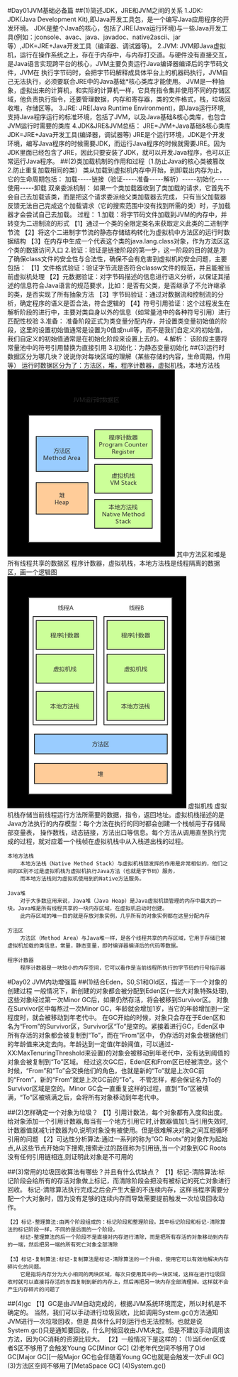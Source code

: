 #Day01JVM基础必备篇
##(1)简述JDK，JRE和JVM之间的关系
    1.JDK:
        JDK(Java Development Kit),即Java开发工具包，是一个编写Java应用程序的开发环境。
        JDK是整个Java的核心，包括了JRE(Java运行环境)与一些Java开发工具(例如：jconsole、avac、java、javadoc、native2ascii、jar等）,JDK=JRE+Java开发工具（编译器、调试器等)。
    2.JVM:
        JVM即Java虚拟机，运行在操作系统之上，存在于内存中，与内存打交道。与硬件没有直接交互，是Java语言实现跨平台的核心，JVM主要负责运行Java编译器编译后的字节码文件，JVM在
        执行字节码时，会把字节码解释成具体平台上的机器码执行，JVM自己无法执行，必须要联合JRE中的Java基础*核心类库才能使用。
        JVM是一种抽象，虚拟出来的计算机，和实际的计算机一样，它具有指令集并使用不同的存储区域，他负责执行指令，还要管理数据，内存和寄存器，类的文件格式，栈，垃圾回收堆，存储区等。
    3.JRE:
        JRE(Java Runtime Environment)，即Java运行环境,支持Java程序运行的标准环境，包括了JVM，以及Java基础&核心类库，也包含JVM运行时需要的类库
    4.JDK&JRE&JVM总结：
        JRE=JVM+Java基础&核心类库
        JDK=JRE+Java开发工具(编译器，调试器等)
        JRE是个运行环境，JDK是个开发环境，编写Java程序的时候需要JDK，而运行Java程序的时候就需要JRE。因为JDK里面已经包含了JRE，因此只要安装了JDK，就可以开发Java程序，也可以正常运行Java程序。
##(2)类加载机制的作用和过程（1.防止Java的核心类被篡改 2.防止重复加载相同的类）
    类从加载到虚拟机内存中开始，到卸载出内存为止，它的生命周期包括：
        加载-----链接（验证-----准备-----解析）-----初始化-----使用-----卸载
    双亲委派机制： 
        如果一个类加载器收到了类加载的请求，它首先不会自己去加载该类，而是把这个请求委派给父类加载器去完成，
        只有当父加载器反馈无法自己完成这个加载请求（它的搜索范围中没有找到所需的类）时，子加载器才会尝试自己去加载。
    过程：
        1.加载：将字节码文件加载到JVM的内存中，并转变为二进制流的形式
            【1】通过一个类的全限定类名来获取定义此类的二进制字节流
            【2】将这个二进制字节流的静态存储结构转化为虚拟机中方法区的运行时数据结构
            【3】在内存中生成一个代表这个类的java.lang.class对象，作为方法区这个类的数据访问入口
        2.验证：验证是链接阶段的第一步，这一阶段的目的就是为了确保class文件的安全性与合法性，确保不会有危害到虚拟机的安全问题，主要包括：
            【1】文件格式验证：验证字节流是否符合classw文件的规范，并且能被当前虚拟机处理
            【2】元数据验证：对字节码描述的信息进行语义分析，以保证其描述的信息符合Java语言的规范要求，比如：是否有父类，是否继承了不允许继承的类，是否实现了所有抽象方法
            【3】字节码验证：通过对数据流和控制流的分析，确定程序的语义是否合法，符合逻辑的
            【4】符号引用验证：这个过程发生在解析阶段的进行中，主要对类自身以外的信息（如常量池中的各种符号引用）进行匹配性校验
        3.准备：
            准备阶段正式为类变量分配内存，并设置类变量初始值的阶段，这里的设置初始值通常是设置为0值或null等，而不是我们自定义的初始值，我们自定义的初始值通常是在初始化阶段来设置上去的。
        4.解析：
            该阶段主要将常量池中的符号引用替换为直接引用
        3.初始化：为静态变量初始化
##(3)运行时数据区分为哪几块？说说你对每块区域的理解（某些存储的内容，生命周期，作用等）
    运行时数据区分为了：方法区，堆，程序计数器，虚拟机栈，本地方法栈
    ![img.png](img.png)
    其中方法区和堆是所有线程共享的数据区
    程序计数器，虚拟机栈，本地方法栈是线程隔离的数据区，画一个逻辑图
    ![img_1.png](img_1.png)
    虚拟机栈
        虚拟机栈存储当前线程运行方法所需要的数据，指令，返回地址。虚拟机栈描述的是Java方法执行的内存模型：每个方法在执行的同时都会创建一个栈帧用于存储局部变量表，
        操作数栈，动态链接，方法出口等信息。每个方法从调用直至执行完成的过程，就对应着一个栈帧在虚拟机栈中从入栈道出栈的过程。

    本地方法栈
        本地方法栈（Native Method Stack）与虚拟机栈锁发挥的作用是非常相似的，他们之间的区别不过是虚拟机栈为虚拟机执行Java方法（也就是字节码）服务，
        而本地方法栈则为虚拟机使用到的Native方法服务。

    Java堆
        对于大多数应用来说，Java堆（Java Heap）是Java虚拟机锁管理的内存中最大的一块。Java堆是所有线程共享的一块内存区域，在虚拟机启动时创建。
        此内存区域的唯一目的就是存放对象实例，几乎所有的对象实例都在这里分配内存

    方法区
        方法区（Method Area）与Java堆一样，是各个线程共享的内存区域，它用于存储已被虚拟机加载的类信息，常量，静态变量，即时编译器编译后的代码等数据。

    程序计数器
        程序计数器是一块较小的内存空间，它可以看作是当前线程所执行的字节码的行号指示器


#Day02 JVM内功增强篇
##(1)结合Eden，S0,S1和Old区，描述一下一个对象的创建过程
    一般情况下，新创建的对象都会被分配到Eden区(一些大对象特殊处理),这些对象经过第一次Minor GC后，如果仍然存活，将会被移到Survivor区。
    对象在Survivor区中每熬过一次Minor GC，年龄就会增加1岁，当它的年龄增加到一定程度时，就会被移动到年老代中。
    在GC开始的时候，对象只会存在于Eden区和名为“From”的Survivor区，Survivor区“To”是空的。紧接着进行GC，Eden区中所有存活的对象都会被复制到“To”，而在“From”区中，
    仍存活的对象会根据他们的年龄值来决定去向。年龄达到一定值(年龄阈值，可以通过-XX:MaxTenuringThreshold来设置)的对象会被移动到年老代中，没有达到阈值的对象会被复制到“To”区域。
    经过这次GC后，Eden区和From区已经被清空。这个时候，“From”和“To”会交换他们的角色，也就是新的“To”就是上次GC前的“From”，新的“From”就是上次GC前的“To”。
    不管怎样，都会保证名为To的Survivor区域是空的。Minor GC会一直重复这样的过程，直到“To”区被填满，“To”区被填满之后，会将所有对象移动到年老代中。

##(2)怎样确定一个对象为垃圾？
    【1】引用计数法，每个对象都有入度和出度。给对象添加一个引用计数器,每当有一个地方引用它时,计数器值加1;当引用失效时,计数器值就减1;计数器为0,说明对象没有被使用。但是很难解决对象之间互相循环引用的问题
    【2】可达性分析算法:通过一系列的称为”GC Roots”的对象作为起始点,从这些节点开始向下搜索,搜索走过的路径称为引用链,当一个对象到GC Roots没有任何引用链相连,则证明此对象是不可用的

##(3)常用的垃圾回收算法有哪些？并且有什么优缺点？
    【1】标记-清除算法:标记阶段会给所有的存活对象做上标记，而清除阶段会把没有被标记的死亡对象进行回收。
        标记-清除算法执行完成之后会产生大量的不连续内存，这样当程序需要分配一个大对象时，因为没有足够的连续内存而导致需要提前触发一次垃圾回收动作。

    【2】标记-整理算法:由两个阶段组成的：标记阶段和整理阶段。其中标记阶段和标记-清除算法的标记阶段一样，不同的是后面的一个阶段，
        标记-整理算法的后一个阶段不是直接对内存进行清除，而是把所有存活的对象移动到内存的一端，然后把另一端的所有死亡对象全部清除

    【3】标记-复制算法:标记-复制算法是标记-清除算法的一个升级，使用它可以有效地解决内存碎片化的问题。
        它是指将内存分为大小相同的两块区域，每次只使用其中的一块区域，这样在进行垃圾回收时就可以直接将存活的东西复制到新的内存上，然后再把另一块内存全部清理掉。这样就不会产生内存碎片的问题了
##(4)gc
    【1】GC是由JVM自动完成的，根据JVM系统环境而定，所以时机是不确定的。
        当然，我们可以手动进行垃圾回收，比如调用System.gc()方法通知JVM进行一次垃圾回收，但是
        具体什么时刻运行也无法控制。也就是说System.gc()只是通知要回收，什么时候回收由JVM决定。但是不建议手动调用该方法，因为GC消耗的资源比较大。
    【2】一般情况下是这样的：
        (1)当Eden区或者S区不够用了会触发Young GC[Minor GC] 
        (2)老年代空间不够用了Old GC[Major GC][一般Major GC也会伴随着Young GC也就是会触发一次Full GC] 
        (3)方法区空间不够用了[MetaSpace GC] 
        (4)System.gc()